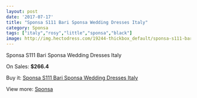 ```yaml
---
layout: post
date: '2017-07-17'
title: "Sponsa S111 Bari Sponsa Wedding Dresses Italy"
category: Sponsa
tags: ["italy","rosy","little","sponsa","black"]
image: http://img.hectodress.com/19244-thickbox_default/sponsa-s111-bari-sponsa-wedding-dresses-italy.jpg
---
```

Sponsa S111 Bari Sponsa Wedding Dresses Italy

On Sales: **$266.4**
<a href="https://www.hectodress.com/sponsa/9003-sponsa-s111-bari-sponsa-wedding-dresses-italy.html"><amp-img layout="responsive" width="600" height="600" src="//img.hectodress.com/19244-thickbox_default/sponsa-s111-bari-sponsa-wedding-dresses-italy.jpg" alt="Sponsa S111 Bari Sponsa Wedding Dresses Italy 0" /></a>
<a href="https://www.hectodress.com/sponsa/9003-sponsa-s111-bari-sponsa-wedding-dresses-italy.html"><amp-img layout="responsive" width="600" height="600" src="//img.hectodress.com/19246-thickbox_default/sponsa-s111-bari-sponsa-wedding-dresses-italy.jpg" alt="Sponsa S111 Bari Sponsa Wedding Dresses Italy 1" /></a>
<a href="https://www.hectodress.com/sponsa/9003-sponsa-s111-bari-sponsa-wedding-dresses-italy.html"><amp-img layout="responsive" width="600" height="600" src="//img.hectodress.com/19245-thickbox_default/sponsa-s111-bari-sponsa-wedding-dresses-italy.jpg" alt="Sponsa S111 Bari Sponsa Wedding Dresses Italy 2" /></a>

Buy it: [Sponsa S111 Bari Sponsa Wedding Dresses Italy](https://www.hectodress.com/sponsa/9003-sponsa-s111-bari-sponsa-wedding-dresses-italy.html "Sponsa S111 Bari Sponsa Wedding Dresses Italy")

View more: [Sponsa](https://www.hectodress.com/151-sponsa "Sponsa")